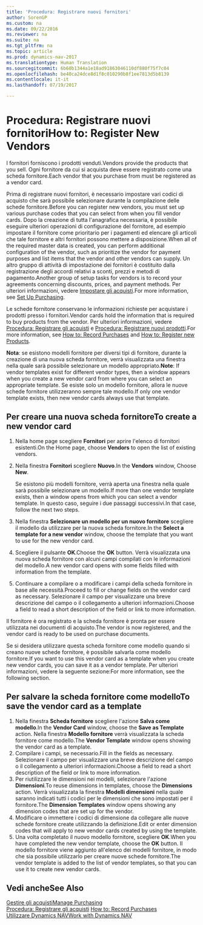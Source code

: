 ```yaml
---
title: 'Procedura: Registrare nuovi fornitori'
author: SorenGP
ms.custom: na
ms.date: 09/22/2016
ms.reviewer: na
ms.suite: na
ms.tgt_pltfrm: na
ms.topic: article
ms.prod: dynamics-nav-2017
ms.translationtype: Human Translation
ms.sourcegitcommit: 6b60b1344a1e18ad91863046110df880f75f7c04
ms.openlocfilehash: be40ca24dce8d1f8c010290b8f1ee7813d5b8139
ms.contentlocale: it-it
ms.lasthandoff: 07/19/2017

---
```


# <a name="how-to-register-new-vendors"></a><span data-ttu-id="19977-102">Procedura: Registrare nuovi fornitori</span><span class="sxs-lookup"><span data-stu-id="19977-102">How to: Register New Vendors</span></span>
<span data-ttu-id="19977-103">I fornitori forniscono i prodotti venduti.</span><span class="sxs-lookup"><span data-stu-id="19977-103">Vendors provide the products that you sell.</span></span> <span data-ttu-id="19977-104">Ogni fornitore da cui si acquista deve essere registrato come una scheda fornitore.</span><span class="sxs-lookup"><span data-stu-id="19977-104">Each vendor that you purchase from must be registered as a vendor card.</span></span>

<span data-ttu-id="19977-105">Prima di registrare nuovi fornitori, è necessario impostare vari codici di acquisto che sarà possibile selezionare durante la compilazione delle schede fornitore.</span><span class="sxs-lookup"><span data-stu-id="19977-105">Before you can register new vendors, you must set up various purchase codes that you can select from when you fill vendor cards.</span></span> <span data-ttu-id="19977-106">Dopo la creazione di tutta l'anagrafica necessaria, è possibile eseguire ulteriori operazioni di configurazione del fornitore, ad esempio impostare il fornitore come prioritario per i pagamenti ed elencare gli articoli che tale fornitore e altri fornitori possono mettere a disposizione.</span><span class="sxs-lookup"><span data-stu-id="19977-106">When all of the required master data is created, you can perform additional configuration of the vendor, such as prioritize the vendor for payment purposes and list items that the vendor and other vendors can supply.</span></span> <span data-ttu-id="19977-107">Un altro gruppo di attività di impostazione dei fornitori è costituito dalla registrazione degli accordi relativi a sconti, prezzi e metodi di pagamento.</span><span class="sxs-lookup"><span data-stu-id="19977-107">Another group of setup tasks for vendors is to record your agreements concerning discounts, prices, and payment methods.</span></span> <span data-ttu-id="19977-108">Per ulteriori informazioni, vedere [Impostare gli acquisti](purchasing-setup-purchasing.md).</span><span class="sxs-lookup"><span data-stu-id="19977-108">For more information, see [Set Up Purchasing](purchasing-setup-purchasing.md).</span></span>

<span data-ttu-id="19977-109">Le schede fornitore conservano le informazioni richieste per acquistare i prodotti presso i fornitori.</span><span class="sxs-lookup"><span data-stu-id="19977-109">Vendor cards hold the information that is required to buy products from the vendor.</span></span> <span data-ttu-id="19977-110">Per ulteriori informazioni, vedere [Procedura: Registrare gli acquisti](purchasing-how-record-purchases.md) e [Procedura: Registrare nuovi prodotti](inventory-how-register-new-products.md).</span><span class="sxs-lookup"><span data-stu-id="19977-110">For more information, see [How to: Record Purchases](purchasing-how-record-purchases.md) and [How to: Register new Products](inventory-how-register-new-products.md).</span></span>

<span data-ttu-id="19977-111">**Nota**: se esistono modelli fornitore per diversi tipi di fornitore, durante la creazione di una nuova scheda fornitore, verrà visualizzata una finestra nella quale sarà possibile selezionare un modello appropriato.</span><span class="sxs-lookup"><span data-stu-id="19977-111">**Note**: If vendor templates exist for different vendor types, then a window appears when you create a new vendor card from where you can select an appropriate template.</span></span> <span data-ttu-id="19977-112">Se esiste solo un modello fornitore, allora le nuove schede fornitore utilizzeranno sempre tale modello.</span><span class="sxs-lookup"><span data-stu-id="19977-112">If only one vendor template exists, then new vendor cards always use that template.</span></span>

## <a name="to-create-a-new-vendor-card"></a><span data-ttu-id="19977-113">Per creare una nuova scheda fornitore</span><span class="sxs-lookup"><span data-stu-id="19977-113">To create a new vendor card</span></span>
1. <span data-ttu-id="19977-114">Nella home page scegliere **Fornitori** per aprire l'elenco di fornitori esistenti.</span><span class="sxs-lookup"><span data-stu-id="19977-114">On the Home page, choose **Vendors** to open the list of existing vendors.</span></span>  
2. <span data-ttu-id="19977-115">Nella finestra **Fornitori** scegliere **Nuovo**.</span><span class="sxs-lookup"><span data-stu-id="19977-115">In the **Vendors** window, Choose **New**.</span></span>

    <span data-ttu-id="19977-116">Se esistono più modelli fornitore, verrà aperta una finestra nella quale sarà possibile selezionare un modello.</span><span class="sxs-lookup"><span data-stu-id="19977-116">If more than one vendor template exists, then a window opens from which you can select a vendor template.</span></span> <span data-ttu-id="19977-117">In questo caso, seguire i due passaggi successivi.</span><span class="sxs-lookup"><span data-stu-id="19977-117">In that case, follow the next two steps.</span></span>
3. <span data-ttu-id="19977-118">Nella finestra **Selezionare un modello per un nuovo fornitore** scegliere il modello da utilizzare per la nuova scheda fornitore.</span><span class="sxs-lookup"><span data-stu-id="19977-118">In the **Select a template for a new vendor** window, choose the template that you want to use for the new vendor card.</span></span>
4. <span data-ttu-id="19977-119">Scegliere il pulsante **OK**.</span><span class="sxs-lookup"><span data-stu-id="19977-119">Choose the **OK** button.</span></span> <span data-ttu-id="19977-120">Verrà visualizzata una nuova scheda fornitore con alcuni campi compilati con le informazioni del modello.</span><span class="sxs-lookup"><span data-stu-id="19977-120">A new vendor card opens with some fields filled with information from the template.</span></span>
5. <span data-ttu-id="19977-121">Continuare a compilare o a modificare i campi della scheda fornitore in base alle necessità.</span><span class="sxs-lookup"><span data-stu-id="19977-121">Proceed to fill or change fields on the vendor card as necessary.</span></span> <span data-ttu-id="19977-122">Selezionare il campo per visualizzare una breve descrizione del campo o il collegamento a ulteriori informazioni.</span><span class="sxs-lookup"><span data-stu-id="19977-122">Choose a field to read a short description of the field or link to more information.</span></span>

<span data-ttu-id="19977-123">Il fornitore è ora registrato e la scheda fornitore è pronta per essere utilizzata nei documenti di acquisto.</span><span class="sxs-lookup"><span data-stu-id="19977-123">The vendor is now registered, and the vendor card is ready to be used on purchase documents.</span></span>

<span data-ttu-id="19977-124">Se si desidera utilizzare questa scheda fornitore come modello quando si creano nuove schede fornitore, è possibile salvarla come modello fornitore.</span><span class="sxs-lookup"><span data-stu-id="19977-124">If you want to use this vendor card as a template when you create new vendor cards, you can save it as a vendor template.</span></span> <span data-ttu-id="19977-125">Per ulteriori informazioni, vedere la seguente sezione:</span><span class="sxs-lookup"><span data-stu-id="19977-125">For more information, see the following section.</span></span>

## <a name="to-save-the-vendor-card-as-a-template"></a><span data-ttu-id="19977-126">Per salvare la scheda fornitore come modello</span><span class="sxs-lookup"><span data-stu-id="19977-126">To save the vendor card as a template</span></span>
1. <span data-ttu-id="19977-127">Nella finestra **Scheda fornitore** scegliere l'azione **Salva come modello**.</span><span class="sxs-lookup"><span data-stu-id="19977-127">In the **Vendor Card** window, choose the **Save as Template** action.</span></span> <span data-ttu-id="19977-128">Nella finestra **Modello fornitore** verrà visualizzata la scheda fornitore come modello.</span><span class="sxs-lookup"><span data-stu-id="19977-128">The **Vendor Template** window opens showing the vendor card as a template.</span></span>
2. <span data-ttu-id="19977-129">Compilare i campi, se necessario.</span><span class="sxs-lookup"><span data-stu-id="19977-129">Fill in the fields as necessary.</span></span> <span data-ttu-id="19977-130">Selezionare il campo per visualizzare una breve descrizione del campo o il collegamento a ulteriori informazioni.</span><span class="sxs-lookup"><span data-stu-id="19977-130">Choose a field to read a short description of the field or link to more information.</span></span>
3. <span data-ttu-id="19977-131">Per riutilizzare le dimensioni nei modelli, selezionare l'azione **Dimensioni**.</span><span class="sxs-lookup"><span data-stu-id="19977-131">To reuse dimensions in templates, choose the **Dimensions** action.</span></span> <span data-ttu-id="19977-132">Verrà visualizzata la finestra **Modelli dimensioni** nella quale saranno indicati tutti i codici per le dimensioni che sono impostati per il fornitore.</span><span class="sxs-lookup"><span data-stu-id="19977-132">The **Dimension Templates** window opens showing any dimension codes that are set up for the vendor.</span></span>
4. <span data-ttu-id="19977-133">Modificare o immettere i codici di dimensione da collegare alle nuove schede fornitore create utilizzando la definizione.</span><span class="sxs-lookup"><span data-stu-id="19977-133">Edit or enter dimension codes that will apply to new vendor cards created by using the template.</span></span>
5. <span data-ttu-id="19977-134">Una volta completato il nuovo modello fornitore, scegliere **OK**.</span><span class="sxs-lookup"><span data-stu-id="19977-134">When you have completed the new vendor template, choose the **OK** button.</span></span> <span data-ttu-id="19977-135">Il modello fornitore viene aggiunto all'elenco dei modelli fornitore, in modo che sia possibile utilizzarlo per creare nuove schede fornitore.</span><span class="sxs-lookup"><span data-stu-id="19977-135">The vendor template is added to the list of vendor templates, so that you can use it to create new vendor cards.</span></span>

## <a name="see-also"></a><span data-ttu-id="19977-136">Vedi anche</span><span class="sxs-lookup"><span data-stu-id="19977-136">See Also</span></span>
[<span data-ttu-id="19977-137">Gestire gli acquisti</span><span class="sxs-lookup"><span data-stu-id="19977-137">Manage Purchasing</span></span>](purchasing-manage-purchasing.md)  
<span data-ttu-id="19977-138">[Procedura: Registrare gli acquisti](purchasing-how-record-purchases.md) </span><span class="sxs-lookup"><span data-stu-id="19977-138">[How to: Record Purchases](purchasing-how-record-purchases.md) </span></span>  
[<span data-ttu-id="19977-139">Utilizzare Dynamics NAV</span><span class="sxs-lookup"><span data-stu-id="19977-139">Work with Dynamics NAV</span></span>](ui-work-product.md)

